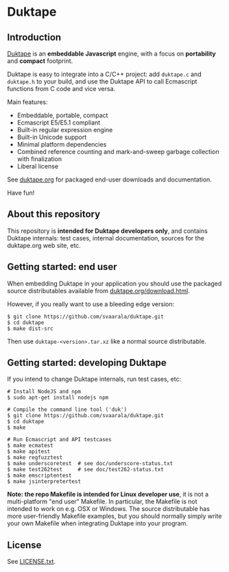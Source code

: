 Duktape
=======

Introduction
------------

[Duktape](http://www.duktape.org/) is an **embeddable Javascript** engine,
with a focus on **portability** and **compact** footprint.

Duktape is easy to integrate into a C/C++ project: add `duktape.c` and
`duktape.h` to your build, and use the Duktape API to call Ecmascript
functions from C code and vice versa.

Main features:

* Embeddable, portable, compact
* Ecmascript E5/E5.1 compliant
* Built-in regular expression engine
* Built-in Unicode support
* Minimal platform dependencies
* Combined reference counting and mark-and-sweep garbage collection with finalization
* Liberal license

See [duktape.org](http://www.duktape.org/) for packaged end-user downloads
and documentation.

Have fun!

About this repository
---------------------

This repository is **intended for Duktape developers only**, and contains
Duktape internals: test cases, internal documentation, sources for the
duktape.org web site, etc.

Getting started: end user
-------------------------

When embedding Duktape in your application you should use the packaged source
distributables available from [duktape.org/download.html](http://www.duktape.org/download.html).

However, if you really want to use a bleeding edge version:

    $ git clone https://github.com/svaarala/duktape.git
    $ cd duktape
    $ make dist-src

Then use `duktape-<version>.tar.xz` like a normal source distributable.

Getting started: developing Duktape
-----------------------------------

If you intend to change Duktape internals, run test cases, etc:

    # Install NodeJS and npm
    $ sudo apt-get install nodejs npm

    # Compile the command line tool ('duk')
    $ git clone https://github.com/svaarala/duktape.git
    $ cd duktape
    $ make

    # Run Ecmascript and API testcases
    $ make ecmatest
    $ make apitest
    $ make regfuzztest
    $ make underscoretest  # see doc/underscore-status.txt
    $ make test262test     # see doc/test262-status.txt
    $ make emscriptentest
    $ make jsinterpretertest

**Note: the repo Makefile is intended for Linux developer use**, it is not a
multi-platform "end user" Makefile.  In particular, the Makefile is not
intended to work on e.g. OSX or Windows.  The source distributable has more
user-friendly Makefile examples, but you should normally simply write your
own Makefile when integrating Duktape into your program.

License
-------

See [LICENSE.txt](https://github.com/svaarala/duktape/blob/master/LICENSE.txt).
